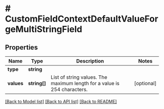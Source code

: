 # # CustomFieldContextDefaultValueForgeMultiStringField

## Properties

Name | Type | Description | Notes
------------ | ------------- | ------------- | -------------
**type** | **string** |  |
**values** | **string[]** | List of string values. The maximum length for a value is 254 characters. | [optional]

[[Back to Model list]](../../README.md#models) [[Back to API list]](../../README.md#endpoints) [[Back to README]](../../README.md)
